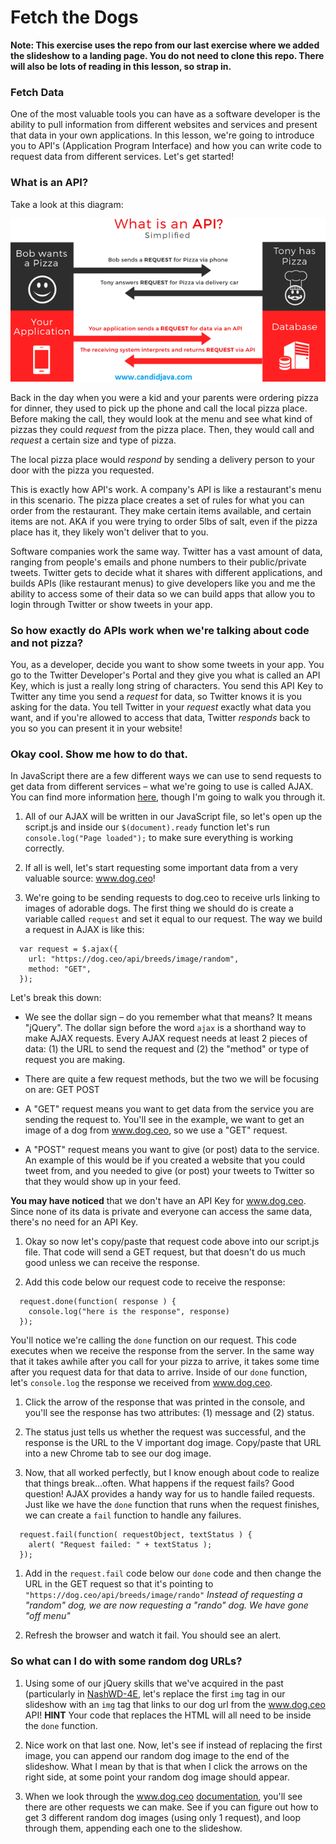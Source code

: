 # Fetch the Dogs

**Note: This exercise uses the repo from our last exercise where we added the slideshow to a landing page. You do not need to clone this repo. There will also be lots of reading in this lesson, so strap in.**

### Fetch Data

One of the most valuable tools you can have as a software developer is the ability to pull information from different websites and services and present that data in your own applications. In this lesson, we're going to introduce you to API's (Application Program Interface) and how you can write code to request data from different services. Let's get started! 

### What is an API?

Take a look at this diagram: 

![api](images/api.png)

Back in the day when you were a kid and your parents were ordering pizza for dinner, they used to pick up the phone and call the local pizza place. Before making the call, they would look at the menu and see what kind of pizzas they could *request* from the pizza place. Then, they would call and *request* a certain size and type of pizza. 

The local pizza place would *respond* by sending a delivery person to your door with the pizza you requested. 

This is exactly how API's work. A company's API is like a restaurant's menu in this scenario. The pizza place creates a set of rules for what you can order from the restaurant. They make certain items available, and certain items are not. AKA if you were trying to order 5lbs of salt, even if the pizza place has it, they likely won't deliver that to you. 

Software companies work the same way. Twitter has a vast amount of data, ranging from people's emails and phone numbers to their public/private tweets. Twitter gets to decide what it shares with different applications, and builds APIs (like restaurant menus) to give developers like you and me the ability to access some of their data so we can build apps that allow you to login through Twitter or show tweets in your app. 


### So how exactly do APIs work when we're talking about code and not pizza? 

You, as a developer, decide you want to show some tweets in your app. You go to the Twitter Developer's Portal and they give you what is called an API Key, which is just a really long string of characters. You send this API Key to Twitter any time you send a *request* for data, so Twitter knows it is you asking for the data. You tell Twitter in your *request* exactly what data you want, and if you're allowed to access that data, Twitter *responds* back to you so you can present it in your website!


### Okay cool. Show me how to do that.

In JavaScript there are a few different ways we can use to send requests to get data from different services – what we're going to use is called AJAX. You can find more information [here](http://api.jquery.com/jquery.ajax/), though I'm going to walk you through it. 

1. All of our AJAX will be written in our JavaScript file, so let's open up the script.js and inside our `$(document).ready` function let's run `console.log("Page loaded");` to make sure everything is working correctly.

1. If all is well, let's start requesting some important data from a very valuable source: www.dog.ceo!

1. We're going to be sending requests to dog.ceo to receive urls linking to images of adorable dogs. The first thing we should do is create a variable called `request` and set it equal to our request. The way we build a request in AJAX is like this: 
```
  var request = $.ajax({
    url: "https://dog.ceo/api/breeds/image/random",
    method: "GET",
  });
```

Let's break this down: 
- We see the dollar sign – do you remember what that means? It means "jQuery". The dollar sign before the word `ajax` is a shorthand way to make AJAX requests. Every AJAX request needs at least 2 pieces of data: (1) the URL to send the request and (2) the "method" or type of request you are making. 

- There are quite a few request methods, but the two we will be focusing on are: 
GET
POST

- A "GET" request means you want to get data from the service you are sending the request to. You'll see in the example, we want to get an image of a dog from www.dog.ceo, so we use a "GET" request. 

- A "POST" request means you want to give (or post) data to the service. An example of this would be if you created a website that you could tweet from, and you needed to give (or post) your tweets to Twitter so that they would show up in your feed. 

**You may have noticed** that we don't have an API Key for www.dog.ceo. Since none of its data is private and everyone can access the same data, there's no need for an API Key. 

1. Okay so now let's copy/paste that request code above into our script.js file. That code will send a GET request, but that doesn't do us much good unless we can receive the response. 

1. Add this code below our request code to receive the response:
```
  request.done(function( response ) {
    console.log("here is the response", response)
  });
```

You'll notice we're calling the `done` function on our request. This code executes when we receive the response from the server. In the same way that it takes awhile after you call for your pizza to arrive, it takes some time after you request data for that data to arrive. Inside of our `done` function, let's `console.log` the response we received from www.dog.ceo. 

1. Click the arrow of the response that was printed in the console, and you'll see the response has two attributes: (1) message and (2) status. 

1. The status just tells us whether the request was successful, and the response is the URL to the V important dog image. Copy/paste that URL into a new Chrome tab to see our dog image. 

1. Now, that all worked perfectly, but I know enough about code to realize that things break...often. What happens if the request fails? Good question! AJAX provides a handy way for us to handle failed requests. Just like we have the `done` function that runs when the request finishes, we can create a `fail` function to handle any failures.

```
  request.fail(function( requestObject, textStatus ) {
    alert( "Request failed: " + textStatus );
  });
```

1. Add in the `request.fail` code below our `done` code and then change the URL in the GET request so that it's pointing to `"https://dog.ceo/api/breeds/image/rando"` *Instead of requesting a "random" dog, we are now requesting a "rando" dog. We have gone "off menu"*

1. Refresh the browser and watch it fail. You should see an alert. 


### So what can I do with some random dog URLs?

1. Using some of our jQuery skills that we've acquired in the past (particularly in [NashWD-4E](https://github.com/codebug-us/NashWD-4E), let's replace the first `img` tag in our slideshow with an `img` tag that links to our dog url from the www.dog.ceo API! **HINT** Your code that replaces the HTML will all need to be inside the `done` function. 

1. Nice work on that last one. Now, let's see if instead of replacing the first image, you can append our random dog image to the end of the slideshow. What I mean by that is that when I click the arrows on the right side, at some point your random dog image should appear.

1. When we look through the www.dog.ceo [documentation](https://dog.ceo/dog-api/documentation/random), you'll see there are other requests we can make. See if you can figure out how to get 3 different random dog images (using only 1 request), and loop through them, appending each one to the slideshow. 

